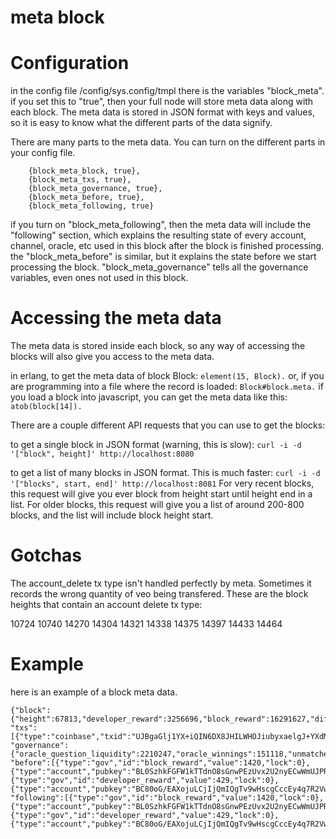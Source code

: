 meta block
=======

Configuration
=======

in the config file /config/sys.config/tmpl there is the variables "block_meta". if you set this to "true", then your full node will store meta data along with each block.
The meta data is stored in JSON format with keys and values, so it is easy to know what the different parts of the data signify.

There are many parts to the meta data. You can turn on the different parts in your config file.
```
    {block_meta_block, true},
    {block_meta_txs, true},
    {block_meta_governance, true},
    {block_meta_before, true},
    {block_meta_following, true}
```

if you turn on "block_meta_following", then the meta data will include the "following" section, which explains the resulting state of every account, channel, oracle, etc used in this block after the block is finished processing.
the "block_meta_before" is similar, but it explains the state before we start processing the block.
"block_meta_governance" tells all the governance variables, even ones not used in this block.

Accessing the meta data
=========

The meta data is stored inside each block, so any way of accessing the blocks will also give you access to the meta data.

in erlang, to get the meta data of block Block:
`element(15, Block).`
or, if you are programming into a file where the record is loaded: `Block#block.meta.`
if you load a block into javascript, you can get the meta data like this: `atob(block[14]).`

There are a couple different API requests that you can use to get the blocks:

to get a single block in JSON format (warning, this is slow):
`curl -i -d '["block", height]' http://localhost:8080`

to get a list of many blocks in JSON format. This is much faster:
`curl -i -d '["blocks", start, end]' http://localhost:8081`
For very recent blocks, this request will give you ever block from height start until height end in a list.
For older blocks, this request will give you a list of around 200-800 blocks, and the list will include block height start.


Gotchas
========

The account_delete tx type isn't handled perfectly by meta. Sometimes it records the wrong quantity of veo being transfered. These are the block heights that contain an account delete tx type:

10724
10740
14270
14304
14321
14338
14375
14397
14433
14464

Example
=====

here is an example of a block meta data.
```
{"block":{"height":67813,"developer_reward":3256696,"block_reward":16291627,"diff":13847,"prev_hash":"4Sd1sRblqjVNNMOPmJyJnuPvl3aLtDJh78CbCBas8BA=","blockhash":"YGdOo+Mz+hDSkR7rf2VeKt/wFqT8mY9kj0XaGiK3Eo8=","time":400339705,"market_cap":6528777307400},
"txs":[{"type":"coinbase","txid":"UJBgaGlj1YX+iQIN6DX8JHILWHOJiubyxaelgJ+YXdM=","to":"BC80oG/EAXojuLCjIjQmIQgTv9wHscgCccEy4q7R2Vwak2iPbrTb1htgVOU+NjChxxmOeNiUJMxURPqUEWZ2lzc="}],
"governance":{"oracle_question_liquidity":2210247,"oracle_winnings":151118,"unmatched":151118,"oracle_close":151118,"oracle_bet":151118,"oracle_new":151118,"ex":151118,"cs":151118,"timeout":151118,"csc":151118,"ctc":151118,"nc":151118,"delete_acc_tx":0,"spend":60657,"create_acc_tx":151118,"maximum_question_size":999,"maximum_oracle_time":3992,"minimum_oracle_time":999,"oracle_initial_liquidity":33826071,"governance_change_limit":51,"var_limit":9481,"fun_limit":980,"space_gas":1004015,"time_gas":1004015,"block_period":5982,"max_block_size":132114,"developer_reward":0.1999,"block_reward":16291627},
"before":[{"type":"gov","id":"block_reward","value":1420,"lock":0},{"type":"account","pubkey":"BL0SzhkFGFW1kTTdnO8sGnwPEzUvx2U2nyECwWmUJPRhLxbPPK+ep8eYMxlTxVO/wnQS5WmsGIKcrPP7/Fw1WVc=","balance":1099219665111,"nonce":0},{"type":"gov","id":"developer_reward","value":429,"lock":0},{"type":"account","pubkey":"BC80oG/EAXojuLCjIjQmIQgTv9wHscgCccEy4q7R2Vwak2iPbrTb1htgVOU+NjChxxmOeNiUJMxURPqUEWZ2lzc=","balance":1555171871,"nonce":26093}],
"following":[{"type":"gov","id":"block_reward","value":1420,"lock":0},{"type":"account","pubkey":"BL0SzhkFGFW1kTTdnO8sGnwPEzUvx2U2nyECwWmUJPRhLxbPPK+ep8eYMxlTxVO/wnQS5WmsGIKcrPP7/Fw1WVc=","balance":1099222921807,"nonce":0},{"type":"gov","id":"developer_reward","value":429,"lock":0},{"type":"account","pubkey":"BC80oG/EAXojuLCjIjQmIQgTv9wHscgCccEy4q7R2Vwak2iPbrTb1htgVOU+NjChxxmOeNiUJMxURPqUEWZ2lzc=","balance":1571463498,"nonce":26093}]}
```

